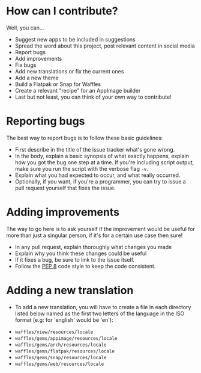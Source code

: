 # How can I contribute?
Well, you can...
* Suggest new apps to be included in suggestions
* Spread the word about this project, post relevant content in social media
* Report bugs
* Add improvements
* Fix bugs
* Add new translations or fix the current ones
* Add a new theme
* Build a Flatpak or Snap for Waffles
* Create a relevant "recipe" for an AppImage builder
* Last but not least, you can think of your own way to contribute!

# Reporting bugs
The best way to report bugs is to follow these basic guidelines:

* First describe in the title of the issue tracker what's gone wrong.
* In the body, explain a basic synopsis of what exactly happens, explain how you got the bug one step at a time. If you're including script output, make sure you run the script with the verbose flag `-v`.
* Explain what you had expected to occur, and what really occurred.
* Optionally, if you want, if you're a programmer, you can try to issue a pull request yourself that fixes the issue.

# Adding improvements
The way to go here is to ask yourself if the improvement would be useful for more than just a singular person, if it's for a certain use case then sure!

* In any pull request, explain thoroughly what changes you made
* Explain why you think these changes could be useful
* If it fixes a bug, be sure to link to the issue itself.
* Follow the [PEP 8](https://www.python.org/dev/peps/pep-0008/) code style to keep the code consistent.

# Adding a new translation
* To add a new translation, you will have to create a file in each directory listed below named as the first two letters of the language in the ISO format (e.g: for 'english' would be 'en'):
- `waffles/view/resources/locale`
- `waffles/gems/appimage/resources/locale`
- `waffles/gems/arch/resources/locale`
- `waffles/gems/flatpak/resources/locale`
- `waffles/gems/snap/resources/locale`
- `waffles/gems/web/resources/locale`
